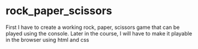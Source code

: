 # rock_paper_scissors

First I have to create a working rock, paper, scissors game that can be played using the console.
Later in the course, I will have to make it playable in the browser using html and css
